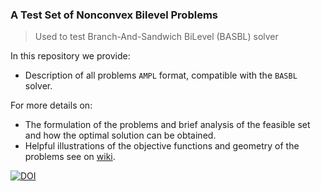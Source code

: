 ### A Test Set of Nonconvex Bilevel Problems 
> Used to test Branch-And-Sandwich BiLevel (BASBL) solver

In this repository we provide:
* Description of all problems `AMPL` format, compatible with the `BASBL` solver.

For more details on:
* The formulation of the problems and brief analysis of the feasible set and how the optimal solution can be obtained. 
* Helpful illustrations of the objective functions and geometry of the problems
see on [wiki](https://github.com/basblsolver/test-problems/wiki).

[![DOI](https://zenodo.org/badge/19541/basblsolver/test-problems.svg)](https://zenodo.org/badge/latestdoi/19541/basblsolver/test-problems)
